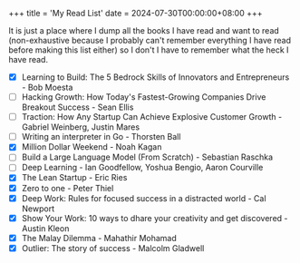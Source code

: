 +++
title = 'My Read List'
date = 2024-07-30T00:00:00+08:00
+++

It is just a place where I dump all the books I have read and want to read (non-exhaustive because I probably can't remember everything I have read before making this list either) so I don't I have to remember what the heck I have read.

- [x] Learning to Build: The 5 Bedrock Skills of Innovators and Entrepreneurs - Bob Moesta
- [ ] Hacking Growth: How Today's Fastest-Growing Companies Drive Breakout Success - Sean Ellis
- [ ] Traction: How Any Startup Can Achieve Explosive Customer Growth - Gabriel Weinberg, Justin Mares
- [ ] Writing an interpreter in Go - Thorsten Ball
- [x] Million Dollar Weekend - Noah Kagan
- [ ] Build a Large Language Model (From Scratch) - Sebastian Raschka
- [ ] Deep Learning - Ian Goodfellow, Yoshua Bengio, Aaron Courville
- [x] The Lean Startup - Eric Ries
- [x] Zero to one - Peter Thiel
- [x] Deep Work: Rules for focused success in a distracted world - Cal Newport
- [x] Show Your Work: 10 ways to dhare your creativity and get discovered - Austin Kleon
- [x] The Malay Dilemma - Mahathir Mohamad
- [x] Outlier: The story of success - Malcolm Gladwell
